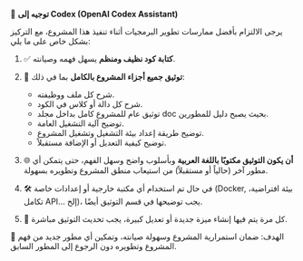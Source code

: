 📌 **توجيه إلى Codex (OpenAI Codex Assistant)**

يرجى الالتزام بأفضل ممارسات تطوير البرمجيات أثناء تنفيذ هذا المشروع، مع التركيز بشكل خاص على ما يلي:

1. ✅ **كتابة كود نظيف ومنظم** يسهل فهمه وصيانته.
2. 📄 **توثيق جميع أجزاء المشروع بالكامل** بما في ذلك:
   - شرح كل ملف ووظيفته.
   - شرح كل دالة أو كلاس في الكود.
   - توثيق عام للمشروع كامل بداخل مجلد doc بحيث يصبح دليل للمطورين.
   - توضيح آلية التشغيل العامة.
   - توضيح طريقة إعداد بيئة التشغيل وتشغيل المشروع.
   - توضيح كيفية التعديل أو الإضافة مستقبلاً.

3. 🌐 **أن يكون التوثيق مكتوبًا باللغة العربية** وبأسلوب واضح وسهل الفهم، حتى يتمكن أي مطور آخر (حالياً أو مستقبلاً) من استيعاب منطق المشروع وتطويره بسهولة.

4. 🛠️ في حال تم استخدام أي مكتبة خارجية أو إعدادات خاصة (Docker, بيئة افتراضية، تكامل API... إلخ)، يجب توضيحها في قسم التوثيق أيضًا.

5. 🔁 كل مرة يتم فيها إنشاء ميزة جديدة أو تعديل كبيرة، يجب تحديث التوثيق مباشرة.

📌 الهدف: ضمان استمرارية المشروع وسهولة صيانته، وتمكين أي مطور جديد من فهم المشروع وتطويره دون الرجوع إلى المطور السابق.
